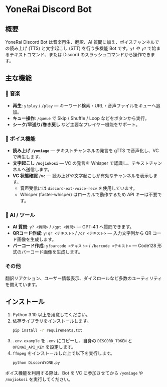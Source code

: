 # YoneRai Discord Bot

## 概要
YoneRai Discord Bot は音楽再生、翻訳、AI 質問に加え、ボイスチャンネルでの読み上げ (TTS) と文字起こし (STT) を行う多機能 Bot です。`y!` や `y?` で始まるテキストコマンド、または Discord のスラッシュコマンドから操作できます。

## 主な機能
### 🎵 音楽
- **再生**: `y!play` / `/play` — キーワード検索・URL・音声ファイルをキューへ追加。
- **キュー操作**: `/queue` で Skip / Shuffle / Loop などをボタンから実行。
- **シーク/早送り/巻き戻し** など主要なプレイヤー機能をサポート。

### 🎤 ボイス機能
- **読み上げ `/yomiage`** — テキストチャンネルの発言を gTTS で音声化し、VC で再生します。
- **文字起こし `/mojiokosi`** — VC の発言を Whisper で認識し、テキストチャンネルへ送信します。
- **VC 状態確認 `/vc`** — 読み上げや文字起こしが有効なチャンネルを表示します。
  - 音声受信には `discord-ext-voice-recv` を使用しています。
  - Whisper (faster-whisper) はローカルで動作するため API キーは不要です。

### 🤖 AI / ツール
- **AI 質問**: `y? <質問>` / `/gpt <質問>` — GPT‑4.1 へ質問できます。
- **QRコード作成**: `y!qr <テキスト>` / `/qr <テキスト>` — 入力文字列から QR コード画像を生成します。
- **バーコード作成**: `y!barcode <テキスト>` / `/barcode <テキスト>` — Code128 形式のバーコード画像を生成します。

### その他
翻訳リアクション、ユーザー情報表示、ダイスロールなど多数のユーティリティを備えています。

## インストール
1. Python 3.10 以上を用意してください。
2. 依存ライブラリをインストールします。
   ```bash
   pip install -r requirements.txt
   ```
3. `.env.example` を `.env` にコピーし、自身の `DISCORD_TOKEN` と `OPENAI_API_KEY` を設定します。
4. `ffmpeg` をインストールした上で以下を実行します。
   ```bash
   python DiscordYONE.py
   ```

ボイス機能を利用する際は、Bot を VC に参加させてから `/yomiage` や `/mojiokosi` を実行してください。
